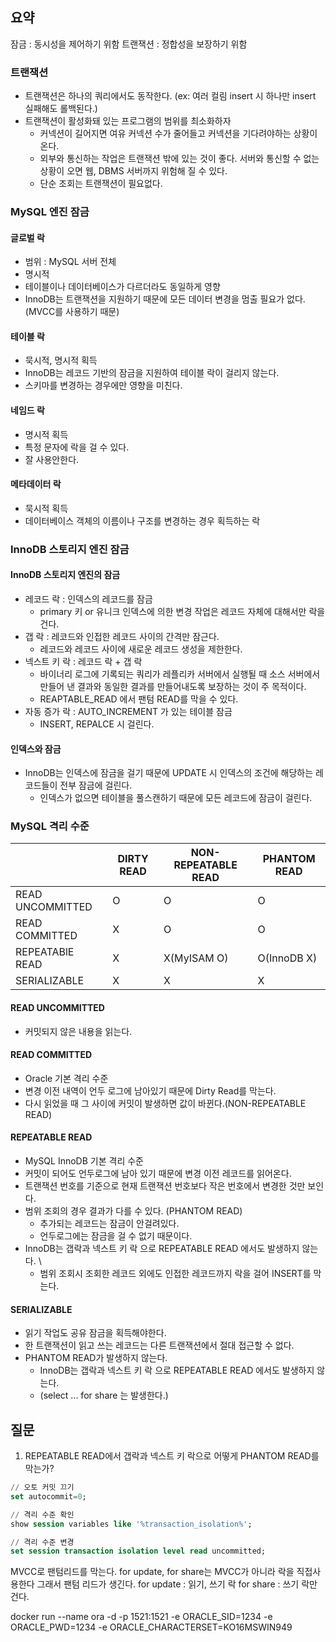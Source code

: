 ## 요약
잠금 : 동시성을 제어하기 위함
트랜잭션 : 정합성을 보장하기 위함

### 트랜잭션
- 트랜잭션은 하나의 쿼리에서도 동작한다. (ex: 여러 컬림 insert 시 하나만 insert 실패해도 롤백된다.)
- 트랜잭션이 활성화돼 있는 프로그램의 범위를 최소화하자
	- 커넥션이 길어지면 여유 커넥션 수가 줄어들고 커넥션을 기다려야하는 상황이 온다.
	- 외부와 통신하는 작업은 트랜잭션 밖에 있는 것이 좋다. 서버와 통신할 수 없는 상황이 오면 웹, DBMS 서버까지 위험해 질 수 있다.
	- 단순 조회는 트랜잭션이 필요없다.
### MySQL 엔진 잠금
#### 글로벌 락
- 범위 : MySQL 서버 전체
- 명시적
- 테이블이나 데이터베이스가 다르더라도 동일하게 영향
- InnoDB는 트랜잭션을 지원하기 때문에 모든 데이터 변경을 멈출 필요가 없다.(MVCC를 사용하기 때문)
#### 테이블 락
- 묵시적, 명시적 획득
- InnoDB는 레코드 기반의 잠금을 지원하여 테이블 락이 걸리지 않는다.
- 스키마를 변경하는 경우에만 영향을 미친다.
#### 네임드 락
- 명시적 획득
- 특정 문자에 락을 걸 수 있다.
- 잘 사용안한다.
#### 메타데이터 락
- 묵시적 획득
- 데이터베이스 객체의 이름이나 구조를 변경하는 경우 획득하는 락

### InnoDB 스토리지 엔진 잠금

#### InnoDB 스토리지 엔진의 잠금
- 레코드 락 : 인덱스의 레코드를 잠금
	- primary 키 or 유니크 인덱스에 의한 변경 작업은 레코드 자체에 대해서만 락을 건다.
- 갭 락 : 레코드와 인접한 레코드 사이의 간격만 잠근다.
	- 레코드와 레코드 사이에 새로운 레코드 생성을 제한한다.
- 넥스트 키 락 : 레코드 락 + 갭 락
	- 바이너리 로그에 기록되는 쿼리가 레플리카 서버에서 실행될 때 소스 서버에서 만들어 낸 결과와 동일한 결과를 만들어내도록 보장하는 것이 주 목적이다.
	- REAPTABLE_READ 에서 팬텀 READ를 막을 수 있다.
- 자동 증가 락 : AUTO_INCREMENT 가 있는 테이블 잠금
	- INSERT, REPALCE 시 걸린다.
#### 인덱스와 잠금
- InnoDB는 인덱스에 잠금을 걸기 때문에 UPDATE 시 인덱스의 조건에 해당하는 레코드들이 전부 잠금에 걸린다.
	- 인덱스가 없으면 테이블을 풀스캔하기 때문에 모든 레코드에 잠금이 걸린다.
### MySQL 격리 수준 
|                  | DIRTY READ | NON-REPEATABLE READ | PHANTOM READ |
| ---------------- | ---------- | ------------------- | ------------ |
| READ UNCOMMITTED | O          | O                   | O            |
| READ COMMITTED   | X          | O                   | O            |
| REPEATABlE READ  | X          | X(MyISAM O)         | O(InnoDB X)  |
| SERIALIZABLE     | X          | X                   | X            |
#### READ UNCOMMITTED
- 커밋되지 않은 내용을 읽는다.
#### READ COMMITTED
- Oracle 기본 격리 수준
- 변경 이전 내역이 언두 로그에 남아있기 때문에 Dirty Read를 막는다.
- 다시 읽었을 때 그 사이에 커밋이 발생하면 값이 바뀐다.(NON-REPEATABLE READ)
#### REPEATABLE READ
- MySQL InnoDB 기본 격리 수준
- 커밋이 되어도 언두로그에 남아 있기 때문에  변경 이전 레코드를 읽어온다.
- 트랜잭션 번호를 기준으로 현재 트랜잭션 번호보다 작은 번호에서 변경한 것만 보인다.
- 범위 조회의 경우 결과가 다를 수 있다. (PHANTOM READ)
	- 추가되는 레코드는 잠금이 안걸려있다.
	- 언두로그에는 잠금을 걸 수 없기 때문이다.
- InnoDB는 갭락과 넥스트 키 락 으로 REPEATABLE READ 에서도 발생하지 않는다. \
	- 범위 조회시 조회한 레코드 외에도 인접한 레코드까지 락을 걸어 INSERT를 막는다.
#### SERIALIZABLE
- 읽기 작업도 공유 잠금을 획득해야한다.
- 한 트랜잭션이 읽고 쓰는 레코드는 다른 트랜잭션에서 절대 접근할 수 없다.
- PHANTOM READ가 발생하지 않는다.
	- InnoDB는 갭락과 넥스트 키 락 으로 REPEATABLE READ 에서도 발생하지 않는다. 
	- (select ... for share 는 발생한다.)

## 질문 
1. REPEATABLE READ에서 갭락과 넥스트 키 락으로 어떻게 PHANTOM READ를 막는가?

```sql
// 오토 커밋 끄기
set autocommit=0;

// 격리 수준 확인
show session variables like '%transaction_isolation%'; 

// 격리 수준 변경
set session transaction isolation level read uncommitted;
```



MVCC로 팬텀리드를 막는다.
for update, for share는 MVCC가 아니라 락을 직접사용한다 그래서 팬텀 리드가 생긴다.
for update : 읽기, 쓰기 락
for share : 쓰기 락만 건다.

docker run --name ora -d -p 1521:1521 -e ORACLE_SID=1234 -e ORACLE_PWD=1234 -e ORACLE_CHARACTERSET=KO16MSWIN949